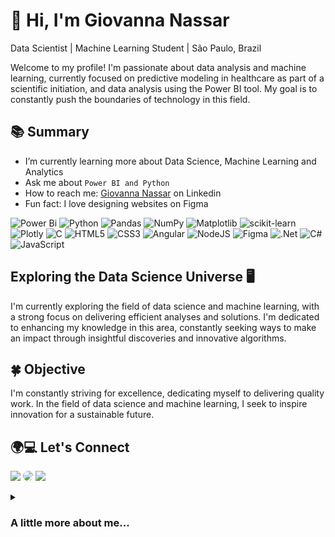 # 👋 Hi, I'm Giovanna Nassar
 Data Scientist | Machine Learning Student | São Paulo, Brazil

Welcome to my profile! I'm passionate about data analysis and machine learning, currently focused on predictive modeling in healthcare as part of a scientific initiation, and data analysis using the Power BI tool. My goal is to constantly push the boundaries of technology in this field.

## 📚 Summary
 
-  I’m currently learning more about Data Science, Machine Learning and Analytics
-  Ask me about `Power BI and Python`
-  How to reach me: [Giovanna Nassar](https://www.linkedin.com/in/giovanna-nassar/) on Linkedin
-  Fun fact: I love designing websites on Figma
  
![Power Bi](https://img.shields.io/badge/power_bi-F2C811?style=for-the-badge&logo=powerbi&logoColor=black)
![Python](https://img.shields.io/badge/python-black?style=for-the-badge&logo=python&logoColor=ffdd54)
![Pandas](https://img.shields.io/badge/pandas-%23150458.svg?style=for-the-badge&logo=pandas&logoColor=white)
![NumPy](https://img.shields.io/badge/numpy-%23013243.svg?style=for-the-badge&logo=numpy&logoColor=white)
![Matplotlib](https://img.shields.io/badge/Matplotlib-%23ffffff.svg?style=for-the-badge&logo=Matplotlib&logoColor=black)
![scikit-learn](https://img.shields.io/badge/scikit--learn-%23F7931E.svg?style=for-the-badge&logo=scikit-learn&logoColor=white)
![Plotly](https://img.shields.io/badge/Plotly-%233F4F75.svg?style=for-the-badge&logo=plotly&logoColor=white)
![C](https://img.shields.io/badge/c-%2300599C.svg?style=for-the-badge&logo=c&logoColor=white)
![HTML5](https://img.shields.io/badge/html5-%23E34F26.svg?style=for-the-badge&logo=html5&logoColor=white)
![CSS3](https://img.shields.io/badge/css3-%231572B6.svg?style=for-the-badge&logo=css3&logoColor=white)
![Angular](https://img.shields.io/badge/angular-%23DD0031.svg?style=for-the-badge&logo=angular&logoColor=white)
![NodeJS](https://img.shields.io/badge/node.js-6DA55F?style=for-the-badge&logo=node.js&logoColor=white)
![Figma](https://img.shields.io/badge/figma-%23F24E1E.svg?style=for-the-badge&logo=figma&logoColor=white)
![.Net](https://img.shields.io/badge/.NET-5C2D91?style=for-the-badge&logo=.net&logoColor=white)
![C#](https://img.shields.io/badge/c%23-%23239120.svg?style=for-the-badge&logo=csharp&logoColor=white)
![JavaScript](https://img.shields.io/badge/javascript-%23323330.svg?style=for-the-badge&logo=javascript&logoColor=%23F7DF1E)



## Exploring the Data Science Universe 🖥️

I'm currently exploring the field of data science and machine learning, with a strong focus on delivering efficient analyses and solutions. I'm dedicated to enhancing my knowledge in this area, constantly seeking ways to make an impact through insightful discoveries and innovative algorithms.

## 🍀  Objective

I'm constantly striving for excellence, dedicating myself to delivering quality work. In the field of data science and machine learning, I seek to inspire innovation for a sustainable future.

## 🌍💻 Let's Connect

 <a href = "mailto:giovanna.nassarsantos@gmail.com"><img src="https://img.shields.io/badge/-Gmail-%23333?style=for-the-badge&logo=gmail&logoColor=white" target="_blank"></a>
 <a href="https://www.linkedin.com/in/giovanna-nassar/" target="_blank"><img src="https://img.shields.io/badge/-LinkedIn-%230077B5?style=for-the-badge&logo=linkedin&logoColor=white" style="border-radius: 30px" target="_blank"></a>
<a href = "https://www.kaggle.com/ginassar"><img src="https://img.shields.io/badge/Kaggle-035a7d?style=for-the-badge&logo=kaggle&logoColor=white"></a> <br>


<details>
<summary> 
 
 ### A little more about me...
 
</summary>

```javascript
const gio = {
  pronouns: "she" | "her",
  code: [Javascript, HTML, CSS, C, Python],
  more: {
                        petLover: "Cats",
                        student: "Computer Science",
                        focusOn: "Machine Learning", "Data Science"
                      },
 challenge: "Survive without coffee"
}
```
</details>
